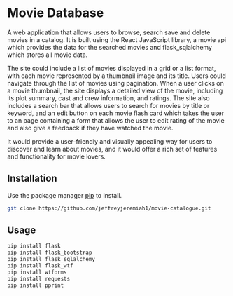 # Movie Database

A web application that allows users to browse, search save and delete movies in a catalog. It is built using the React JavaScript library, a movie api which provides the data for the searched movies and flask_sqlalchemy which stores all movie data.

The site could include a list of movies displayed in a grid or a list format, with each movie represented by a thumbnail image and its title. Users could navigate through the list of movies using pagination. When a user clicks on a movie thumbnail, the site displays a detailed view of the movie, including its plot summary, cast and crew information, and ratings. The site also includes a search bar that allows users to search for movies by title or keyword, and an edit button on each movie flash card which takes the user to an page containing a form that allows the user to edit rating of the movie and also give a feedback if they have watched the movie. 

It would provide a user-friendly and visually appealing way for users to discover and learn about movies, and it would offer a rich set of features and functionality for movie lovers.

## Installation

Use the package manager [pip](https://pip.pypa.io/en/stable/) to install.

```bash
git clone https://github.com/jeffreyjeremiah1/movie-catalogue.git

```

## Usage

```bash
pip install flask
pip install flask_bootstrap
pip install flask_sqlalchemy
pip install flask_wtf
pip install wtforms
pip install requests
pip install pprint


